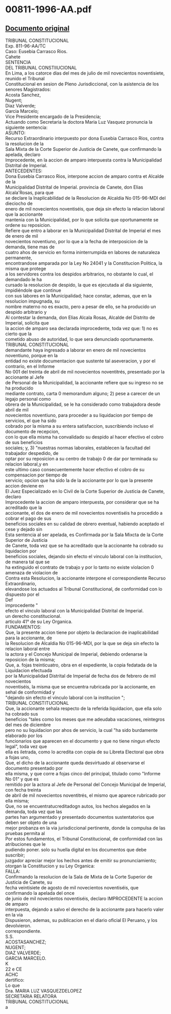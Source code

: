 
00811-1996-AA.pdf
=================
  
[Documento original](https://tc.gob.pe/jurisprudencia/1997/00811-1996-AA.pdf)  
---  
TRIBUNAL CONSTITUCIONAL  
Exp. 811-96-AA/TC  
Caso: Eusebia Carrasco Rios.  
Cahete  
SENTENCIA  
DEL TRIBUNAL CONSTIIUCIONAL  
En Lima, a los catorce dias del mes de julio de mil novecientos noventisiete, reunido el Tribunal  
Constitucional en sesion de Pleno Jurisdiccional, con la asistencia de los senores Magistrados:  
Acosta Sanchez,  
Nugent;  
Diaz Valverde;  
Garcia Marcelo;  
Vice Presidente encargado de la Presidencia;  
Actuando como Secretaria la doctora Maria Luz Vasquez pronuncia la siguiente sentencia:  
ASUNTO:  
Recurso Extraordinario interpuesto por dona Eusebia Carrasco Rios, contra la resolucion de la  
Sala Mixta de la Corte Superior de Justicia de Canete, que confirmando la apelada, declaro  
Improcedente, en la accion de amparo interpuesta contra la Municipalidad Distrital de Imperial.  
ANTECEDENTES:  
Dona Eusebia Carrasco Rios, interpone accion de amparo contra et Alcalde de la  
Municipalidad Distrital de Imperial. provincia de Canete, don Elias Alcala'Rosas, para que  
se declare la Inaplicabilidad de la Resolucion de Alcaldia No 015-96-MDI del dieciocho de  
enero de mil novecientos noventiséis, que deja sin efecto la relacion laboral que la accionante  
mantenia con la Municipalidad, por lo que solicita que oportunamente se ordene su reposicion.  
Refiere que entro a laborar en la Municipalidad Distrital de Imperial el mes de enero de mil  
novecientos noventiuno, por lo que a la fecha de interposicion de la demanda, tiene mas de  
cuatro ahos de servicio en forma ininterrumpida en labores de naturaleza permanente,  
encontrandose amparada por la Ley No 24041 y la Constitucion Politica, la misma que protege  
a los servidores contra los despidos arbitrarios, no obstante lo cual, el demandado le ha  
cursado la resolucion de despido, la que es ejecutada al dia siguiente, impidiéndole que continue  
con sus labores en la Municipalidad; hace constar, ademas, que en la resolucion impugnada, su  
nombre materno no es exacto, pero a pesar de ello, se ha producido un despido arbitrario y  
Al contestar la demanda, don Elias Alcala Rosas, Alcalde del Distrito de Imperial, solicita que  
la accion de amparo sea declarada improcedente, toda vez que: 1) no es cierto que la  
cometido abuso de autoridad, lo que sera denunciado oportunamente.  
TRIBUNAL CONSTITUCIONAL  
demandante haya ingresado a laborar en enero de mil novecientos noventiuno, porque en la  
entidad no existe documentacion que sustente tal aseveracion, y por el contrario, en el Informe  
No 001 del treinta de abril de mil novecientos noventitrés, presentado por la accionante al Jefe  
de Personal de la Municipalidad, la accionante refiere que su ingreso no se ha producido  
mediante contrato, carta 0 memorandum alguno; 2) pese a carecer de un legajo personal como  
obrera de la Municipalidad, se le ha considerado como trabajadora desde abril de mil  
novecientos noventiuno, para proceder a su liquidacion por tiempo de servicios, el que ha sido  
cobrado por la misma a su entera satisfaccion, suscribiendo incluso el documento de recepcion,  
con lo que ella misma ha convalidado su despido al hacer efectivo el cobro de sus beneficios  
sociales; y, 3) "nuestras normas laborales, establecen la facultad del trabajador despedido, de  
optar por su reposicion a su centro de trabajo 0 de dar por terminada su relacion laboral,y en  
este ultimo caso consecuentemente hacer efectivo el cobro de su compensacion por tiempo de  
servicio; opcion que ha sido la de la accionante por lo que la presente accion deviene en  
El Juez Especializado en lo Civil de la Corte Superior de Justicia de Canete, declaro  
Improcedente la accion de amparo interpuesta, por considerar que se ha acreditado que la  
accionante, el dos de enero de mil novecientos noventiséis ha procedido a cobrar el pago de sus  
beneficios sociales en su calidad de obrero eventual, habiendo aceptado el cese y dejado sin  
Esta sentencia al ser apelada, es Confirmada por la Sala Mixcta de la Corte Superior de Justicia  
de Canete, toda vez que se ha acreditado que la accionante ha cobrado su liquidacion por  
beneficios sociales, dejando sin efecto el vinculo laboral con la institucion, de manera tal que se  
ha extinguido el contrato de trabajo y por lo tanto no existe violacion 0 amenaza de violacion de  
Contra esta Resolucion, la accionante interpone el correspondiente Recurso Extraordinario,  
elevandose los actuados al Tribunal Constitucional, de conformidad con lo dispuesto por el  
Def  
improcedente "  
efecto el vinculo laboral con la Municipalidad Distrital de Imperial.  
un derecho constitucional.  
articulo 41° de su Ley Organica.  
FUNDAMENTOS:  
Que, la presente accion tiene por objeto la declaracion de inaplicabilidad para la accionante, de  
la Resolucion de Alcaldia No 015-96-MDI, por la que se deja sin efecto la relacion laboral entre  
la actora y el Concejo Municipal de Imperial, debiendo ordenarse la reposicion de la misma;  
Que, a. fojas treinticuatro, obra en el expediente, la copia fedatada de la Liquidacion efectuada  
por la Municipalidad Distrital de Imperial de fecha dos de febrero de mil novecientos  
noventiséis, la misma que se encuentra rubricada por la accionante, en sehal de conformidad y  
"dejando sin efecto el vinculo laboral con la institucion ";  
TRIBUNAL CONSTITUCIONAL  
Que, la accionante sehala respecto de la referida liquidacion, que ella solo ha cobrado sus  
beneficios "tales como los meses que me adeudaba vacaciones, reintegros del mes de diciembre   
pero no su liquidacion por ahos de servicio, la cual "ha sido burdamente elaborado por los  
funcionarios que aparecen en el documento y que no tiene ningun efecto legal", toda vez que  
ella es iletrada, como lo acredita con copia de su Libreta Electoral que obra a fojas uno,  
Que, el dicho de la accionante queda desvirtuado al observarse el documento presentado por  
ella misma, y que corre a fojas cinco del principal, titulado como "Informe No 01" y que es  
remitido por la actora al Jefe de Personal del Concejo Municipal de Imperial, con fecha treinta  
de abril de mil novecientos noventitrés, el mismo que aparece rubricado por ella misma;  
Que, no se encuentratucreditadogn autos, los hechos alegados en la demanda, toda vez que las  
partes han argumentado y presentado documentos sustentatorios que deben ser objeto de una  
mejor probanza en la via jurisdiccional pertinente, donde la compulsa de las pruebas permita al  
Por estos fundamentos, el Tribunal Constitucional, de conformidad con las atribuciones que le  
pudiendo poner. solo su huella digital en los documentos que debe suscribir;  
juzgador apreciar mejor los hechos antes de emitir su pronunciamiento;  
otorgan la Constitucion y su Ley Organica:  
FALLA:  
Confirmando la resolucion de la Sala de Mixta de la Corte Superior de Justicia de Canete, su  
fecha veintisiete de agosto de mil novecientos noventiséis, que confirmando la apelada del once  
de junio de mil novecientos noventiséis, declaro IMPROCEDENTE la accion de amparo  
interpuesta, dejando a salvo el derecho de la accionante para hacerlo valer en la via  
Dispusieron, ademas, su publicacion en el diario oficial El Peruano, y los devolvieron.  
correspondiente.  
S.S.  
ACOSTASANCHEZ;  
NUGENT;  
DIAZ VALVERDE;  
GARCIA MARCELO.  
K  
22 e CE  
ACHC  
dertifico:  
Lo que  
Dra. MARIA LUZ VASQUEZDELOPEZ  
SECRETARIA RELATORA  
TRIBUNAL CONSTITUCIONAL  
a